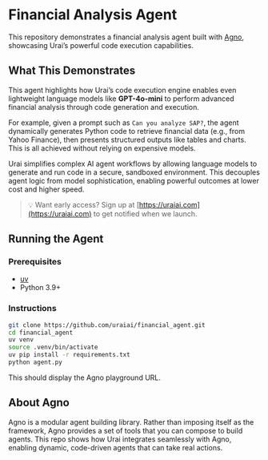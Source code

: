 # Financial Analysis Agent

This repository demonstrates a financial analysis agent built with [Agno](https://github.com/your-agno-link), showcasing Urai’s powerful code execution capabilities.

## What This Demonstrates

This agent highlights how Urai’s code execution engine enables even lightweight language models like **GPT-4o-mini** to perform advanced financial analysis through code generation and execution.

For example, given a prompt such as `Can you analyze SAP?`, the agent dynamically generates Python code to retrieve financial data (e.g., from Yahoo Finance), then presents structured outputs like tables and charts. This is all achieved without relying on expensive models.

Urai simplifies complex AI agent workflows by allowing language models to generate and run code in a secure, sandboxed environment. This decouples agent logic from model sophistication, enabling powerful outcomes at lower cost and higher speed.

> 💡 Want early access? Sign up at [https://uraiai.com](https://uraiai.com) to get notified when we launch.

## Running the Agent

### Prerequisites

- [uv](https://github.com/astral-sh/uv)
- Python 3.9+

### Instructions

```bash
git clone https://github.com/uraiai/financial_agent.git
cd financial_agent
uv venv
source .venv/bin/activate
uv pip install -r requirements.txt
python agent.py
```

This should display the Agno playground URL. 

## About Agno

Agno is a modular agent building library. Rather than imposing itself as the framework, Agno
provides a set of tools that you can compose to build agents. This repo shows how 
Urai integrates seamlessly with Agno, enabling dynamic, code-driven agents that can take real actions.
